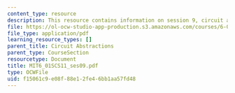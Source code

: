 ```yaml
---
content_type: resource
description: This resource contains information on session 9, circuit abstraction.
file: https://ol-ocw-studio-app-production.s3.amazonaws.com/courses/6-01sc-introduction-to-electrical-engineering-and-computer-science-i-spring-2011/f15061c9e08f88e12fe46bb1aa57fd48_MIT6_01SCS11_ses09.pdf
file_type: application/pdf
learning_resource_types: []
parent_title: Circuit Abstractions
parent_type: CourseSection
resourcetype: Document
title: MIT6_01SCS11_ses09.pdf
type: OCWFile
uid: f15061c9-e08f-88e1-2fe4-6bb1aa57fd48
---
```

